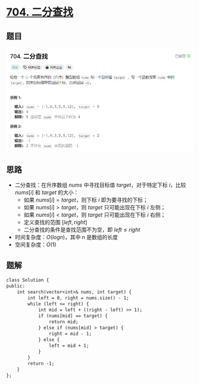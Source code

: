 # [704. 二分查找](https://leetcode.cn/problems/binary-search/description/)

## 题目
![](./images/704.png)

## 思路
- 二分查找：在升序数组 $nums$ 中寻找目标值 $target$，对于特定下标 $i$，比较 $nums[i]$ 和 $target$ 的大小：
    - 如果 $nums[i]=target$，则下标 $i$ 即为要寻找的下标；
    - 如果 $nums[i]>target$，则 $target$ 只可能出现在下标 $i$ 左侧；
    - 如果 $nums[i]<target$，则 $target$ 只可能出现在下标 $i$ 右侧；
    - 定义查找的范围 $[left,right]$
    - 二分查找的条件是查找范围不为空，即 $left≤right$
- 时间复杂度：$O(log⁡n)$，其中 $n$ 是数组的长度
- 空间复杂度：$O(1)$


## 题解
```
class Solution {
public:
    int search(vector<int>& nums, int target) {
        int left = 0, right = nums.size() - 1;
        while (left <= right) {
            int mid = left + ((right - left) >> 1);
            if (nums[mid] == target) {
                return mid;
            } else if (nums[mid] > target) {
                right = mid - 1;
            } else {
                left = mid + 1;
            }
        }
        return -1;
    }
};
```
